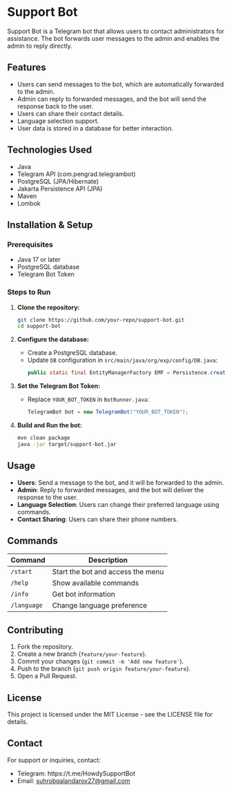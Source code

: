 # Support Bot

Support Bot is a Telegram bot that allows users to contact administrators for assistance. The bot forwards user messages to the admin and enables the admin to reply directly.

## Features

- Users can send messages to the bot, which are automatically forwarded to the admin.
- Admin can reply to forwarded messages, and the bot will send the response back to the user.
- Users can share their contact details.
- Language selection support.
- User data is stored in a database for better interaction.

## Technologies Used

- Java
- Telegram API (com.pengrad.telegrambot)
- PostgreSQL (JPA/Hibernate)
- Jakarta Persistence API (JPA)
- Maven
- Lombok

## Installation & Setup

### Prerequisites

- Java 17 or later
- PostgreSQL database
- Telegram Bot Token

### Steps to Run

1. **Clone the repository:**

   ```sh
   git clone https://github.com/your-repo/support-bot.git
   cd support-bot
   ```

2. **Configure the database:**

   - Create a PostgreSQL database.
   - Update `DB` configuration in `src/main/java/org/exp/config/DB.java`:
     ```java
     public static final EntityManagerFactory EMF = Persistence.createEntityManagerFactory("YourPersistenceUnit");
     ```

3. **Set the Telegram Bot Token:**

   - Replace `YOUR_BOT_TOKEN` in `BotRunner.java`:
     ```java
     TelegramBot bot = new TelegramBot("YOUR_BOT_TOKEN");
     ```

4. **Build and Run the bot:**

   ```sh
   mvn clean package
   java -jar target/support-bot.jar
   ```

## Usage

- **Users**: Send a message to the bot, and it will be forwarded to the admin.
- **Admin**: Reply to forwarded messages, and the bot will deliver the response to the user.
- **Language Selection**: Users can change their preferred language using commands.
- **Contact Sharing**: Users can share their phone numbers.

## Commands

| Command     | Description                       |
| ----------- | --------------------------------- |
| `/start`    | Start the bot and access the menu |
| `/help`     | Show available commands           |
| `/info`     | Get bot information               |
| `/language` | Change language preference        |

## Contributing

1. Fork the repository.
2. Create a new branch (`feature/your-feature`).
3. Commit your changes (`git commit -m 'Add new feature'`).
4. Push to the branch (`git push origin feature/your-feature`).
5. Open a Pull Request.

## License

This project is licensed under the MIT License - see the LICENSE file for details.

## Contact

For support or inquiries, contact:

- Telegram: https\://t.me/HowdySupportBot
- Email: [suhrobqalandarov27@gmail.com](mailto\:suhrobqalandarov27@gmail.com)

